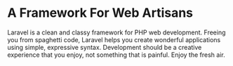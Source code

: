 <h1>A Framework For Web Artisans</h1>
<p>Laravel is a clean and classy framework for PHP web development. Freeing you from spaghetti code, Laravel helps you
create wonderful applications using simple, expressive syntax. Development should be a creative experience
that you enjoy, not something that is painful. Enjoy the fresh air.</p>